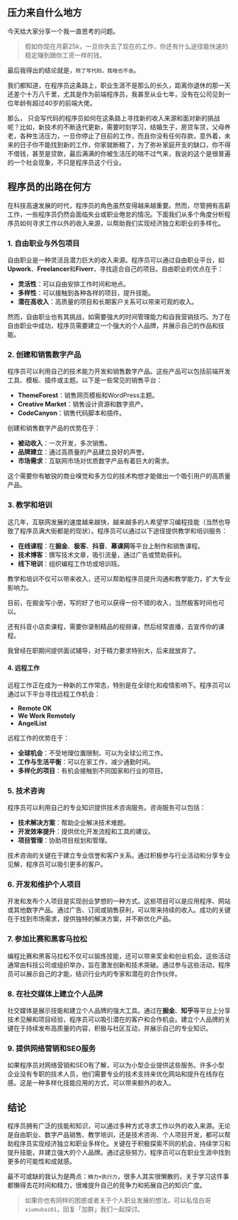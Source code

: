 ## 压力来自什么地方

今天给大家分享一个我一直思考的问题。
> 假如你现在月薪25k，一旦你失去了现在的工作，你还有什么途径能快速的稳定赚到跟你工资一样的钱。

最后我得出的结论就是，`除了写代码，我啥也不会`。

我们都知道，在程序员这条路上，职业生涯不是那么的长久，距离你退休的那一天还差个十万八千里，尤其是作为前端程序员，我甚至从业七年，没有在公司见到一位年龄有超过40岁的前端大佬。

那么， 只会写代码的程序员如何在这条路上寻找新的收入来源和面对新的挑战呢？比如，新技术的不断迭代更新，需要时刻学习，结婚生子，房贷车贷，父母养老，各种生活压力，一旦你停止了目前的工作，而且你没有任何存款，意外着，未来的日子你不能找到新的工作，你家就断粮了，为了弥补家庭开支的缺口，你不得不借钱，甚至是贷款，最后满满的你被生活压的喘不过气来，我说的这个是很普遍的一个社会现象，不只是程序员这个行业。

## 程序员的出路在何方

在科技高速发展的时代，程序员的角色虽然变得越来越重要。然而，尽管拥有高薪工作，一些程序员仍然会面临失业或职业倦怠的情况。下面我们从多个角度分析程序员如何寻求工作以外的收入来源，以帮助我们实现经济独立和职业的多样化。

### 1. 自由职业与外包项目
自由职业是一种灵活且潜力巨大的收入来源。程序员可以通过自由职业平台，如**Upwork**、**Freelancer**和**Fiverr**，寻找适合自己的项目。自由职业的优点在于：
- **灵活性**：可以自由安排工作时间和地点。
- **多样性**：可以接触到各种各样的项目，提升技能。
- **潜在高收入**：高质量的项目和长期客户关系可以带来可观的收入。

然而，自由职业也有其挑战，如需要强大的时间管理能力和自我营销技巧。为了在自由职业中成功，程序员需要建立一个强大的个人品牌，并展示自己的作品和技能。

### 2. 创建和销售数字产品
程序员可以利用自己的技术能力开发和销售数字产品。这些产品可以包括前端开发工具、模板、插件或主题。以下是一些常见的销售平台：
- **ThemeForest**：销售网页模板和WordPress主题。
- **Creative Market**：销售设计资源和数字资产。
- **CodeCanyon**：销售代码脚本和插件。

创建和销售数字产品的优势在于：
- **被动收入**：一次开发，多次销售。
- **品牌建立**：通过高质量的产品建立良好的声誉。
- **市场需求**：互联网市场对优质数字产品有着巨大的需求。

这个需要你有敏锐的商业嗅觉和多方位的技术构想才能做出一个吸引用户的高质量产品。

### 3. 教学和培训

这几年，互联网发展的速度越来越快，越来越多的人希望学习编程技能（当然也导致了程序员满大街都是的现状）。程序员可以通过以下途径提供教学和培训服务：
- **在线课程**：在**掘金**、**极客**、**抖音**、**幕课网**等平台上制作和销售课程。
- **技术博客**：撰写技术文章，吸引流量，通过广告或赞助获利。
- **线下培训**：组织编程工作坊或培训班。

教学和培训不仅可以带来收入，还可以帮助程序员提升沟通和教学能力，扩大专业影响力。

目前，在掘金写小册，写的好了也可以获得一份不错的收入，当然极客时间也可以。

还有抖音小店卖课程，需要你录制精品的视频课，然后经常直播，去宣传你的课程。

我曾经在职期间提供面试辅导，对于精力要求特别大，后来就放弃了。

#### 4. 远程工作
远程工作正在成为一种新的工作常态，特别是在全球化和疫情影响下。程序员可以通过以下平台寻找远程工作机会：
- **Remote OK**
- **We Work Remotely**
- **AngelList**

远程工作的优势在于：
- **全球机会**：不受地理位置限制，可以为全球公司工作。
- **工作与生活平衡**：可以在家工作，减少通勤时间。
- **多样化的项目**：有机会接触到不同国家和行业的项目。

### 5. 技术咨询
程序员可以利用自己的专业知识提供技术咨询服务。咨询服务可以包括：
- **技术解决方案**：帮助企业解决技术难题。
- **开发效率提升**：提供优化开发流程和工具的建议。
- **项目管理**：协助项目规划和管理。

技术咨询的关键在于建立专业信誉和客户关系。通过积极参与行业活动和分享专业见解，程序员可以吸引更多的客户。

### 6. 开发和维护个人项目
开发和发布个人项目是实现创业梦想的一种方式。这些项目可以是应用程序、网站或其他数字产品。通过广告、订阅或销售获利，可以带来持续的收入。成功的关键在于找到市场需求，提供独特的解决方案，并不断优化产品。

### 7. 参加比赛和黑客马拉松
编程比赛和黑客马拉松不仅可以锻炼技能，还可以带来奖金和创业机会。这些活动通常由科技公司或组织举办，旨在激发创新和技术突破。通过参与这些活动，程序员可以展示自己的才能，结识行业内的专家和潜在的合作伙伴。

### 8. 在社交媒体上建立个人品牌
社交媒体是展示技能和建立个人品牌的强大工具。通过在**掘金**、**知乎**等平台上分享技术见解和项目经验，程序员可以吸引潜在的客户和合作机会。建立个人品牌的关键在于持续发布高质量的内容，积极与社区互动，并展示自己的专业知识。

### 9. 提供网络营销和SEO服务
如果程序员对网络营销和SEO有了解，可以为小型企业提供这些服务。许多小型企业没有专职的技术人员，他们需要专业的技术支持来优化网站和提升在线存在感。这是一种多样化技能应用的方式，可以带来额外的收入。

## 结论
程序员拥有广泛的技能和知识，可以通过多种方式寻求工作以外的收入来源。无论是自由职业、数字产品销售、教学培训，还是技术咨询、个人项目开发，都可以帮助程序员实现经济独立和职业多样化。关键在于积极探索不同的机会，持续学习和提升技能，并建立强大的个人品牌。通过这些努力，程序员可以在职业生涯中找到更多的可能性和成就感。

最不可或缺的我认为是两点：`精力+执行力`，很多人其实很懒散的，关于学习这件事都懒得去花时间和精力，很难提升自己的竞争力和拓展自己的知识广度。

> 如果你也有同样的困惑或者关于个人职业发展的想法，可以私信白哥`xiumubai01`，回复「加群」我们一起探讨。